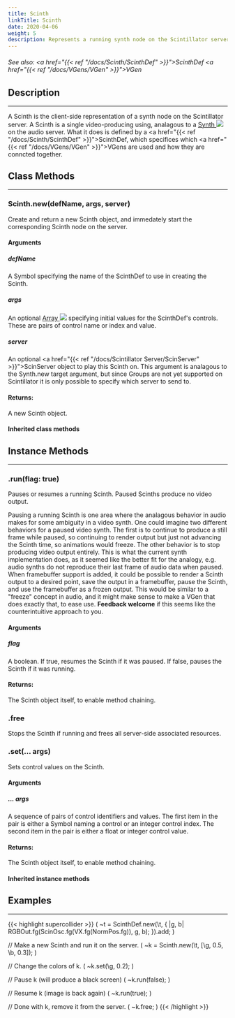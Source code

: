 ```yaml
---
title: Scinth
linkTitle: Scinth
date: 2020-04-06
weight: 5
description: Represents a running synth node on the Scintillator server.
---
```

<!-- generated file, please edit the original .schelp file(in the Scintillator repository) and then run schelpToMarkDown.scdscript to regenerate. -->
###### See also: <a href="{{< ref "/docs/Scinth/ScinthDef" >}}">ScinthDef</a> <a href="{{< ref "/docs/VGens/VGen" >}}">VGen</a> 



## Description
---



A Scinth is the client-side representation of a synth node on the Scintillator server. A Scinth is a single video-producing using, analagous to a <a href="https://doc.sccode.org/Classes/Synth.html">Synth <img src="/images/external-link.svg" class="one-liner"></a> on the audio server. What it does is defined by a <a href="{{< ref "/docs/Scinth/ScinthDef" >}}">ScinthDef</a>, which specifices which <a href="{{< ref "/docs/VGens/VGen" >}}">VGen</a>s are used and how they are conncted together.



## Class Methods
---



### Scinth.new(defName, args, server)



Create and return a new Scinth object, and immedately start the corresponding Scinth node on the server.



#### Arguments

##### defName



A Symbol specifying the name of the ScinthDef to use in creating the Scinth.



##### args



An optional <a href="https://doc.sccode.org/Classes/Array.html">Array <img src="/images/external-link.svg" class="one-liner"></a> specifying initial values for the ScinthDef's controls. These are pairs of control name or index and value.



##### server



An optional <a href="{{< ref "/docs/Scintillator Server/ScinServer" >}}">ScinServer</a> object to play this Scinth on. This argument is analagous to the Synth.new target argument, but since Groups are not yet supported on Scintillator it is only possible to specify which server to send to.





#### Returns:



A new Scinth object.



#### Inherited class methods



## Instance Methods
---



### .run(flag: true)



Pauses or resumes a running Scinth. Paused Scinths produce no video output.



Pausing a running Scinth is one area where the analagous behavior in audio makes for some ambiguity in a video synth. One could imagine two different behaviors for a paused video synth. The first is to continue to produce a still frame while paused, so continuing to render output but just not advancing the Scinth time, so animations would freeze. The other behavior is to stop producing video output entirely. This is what the current synth implementation does, as it seemed like the better fit for the analogy, e.g. audio synths do not reproduce their last frame of audio data when paused. When framebuffer support is added, it could be possible to render a Scinth output to a desired point, save the output in a framebuffer, pause the Scinth, and use the framebuffer as a frozen output. This would be similar to a "freeze" concept in audio, and it might make sense to make a VGen that does exactly that, to ease use. <strong>Feedback welcome</strong> if this seems like the counterintuitive approach to you.



#### Arguments

##### flag



A boolean. If true, resumes the Scinth if it was paused. If false, pauses the Scinth if it was running.





#### Returns:



The Scinth object itself, to enable method chaining.



### .free



Stops the Scinth if running and frees all server-side associated resources.



### .set(... args)



Sets control values on the Scinth.



#### Arguments

##### ... args



A sequence of pairs of control identifiers and values. The first item in the pair is either a Symbol naming a control or an integer control index. The second item in the pair is either a float or integer control value.





#### Returns:



The Scinth object itself, to enable method chaining.



#### Inherited instance methods



## Examples
---



{{< highlight supercollider >}}
(
~t = ScinthDef.new(\t, { |g, b|
    RGBOut.fg(ScinOsc.fg(VX.fg(NormPos.fg)), g, b);
}).add;
)

// Make a new Scinth and run it on the server.
(
~k = Scinth.new(\t, [\g, 0.5, \b, 0.3]);
)

// Change the colors of k.
(
~k.set(\g, 0.2);
)

// Pause k (will produce a black screen)
(
~k.run(false);
)

// Resume k (image is back again)
(
~k.run(true);
)

// Done with k, remove it from the server.
(
~k.free;
)
{{< /highlight >}}





